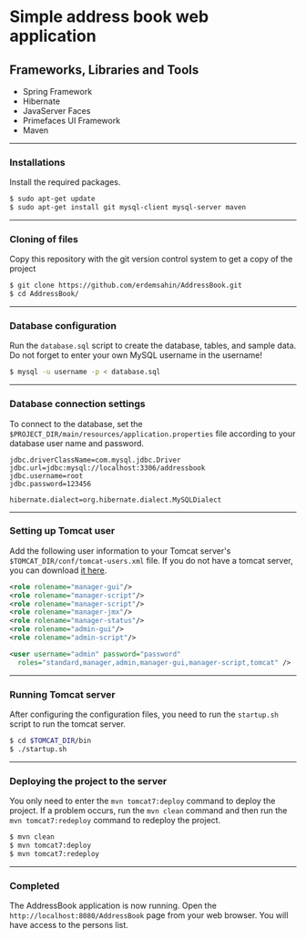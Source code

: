# Simple address book web application

## Frameworks, Libraries and Tools

* Spring Framework
* Hibernate
* JavaServer Faces
* Primefaces UI Framework
* Maven

___

### Installations

Install the required packages.

```bash
$ sudo apt-get update
$ sudo apt-get install git mysql-client mysql-server maven
```

___

### Cloning of files

Copy this repository with the git version control system to get a copy of the project

```bash
$ git clone https://github.com/erdemsahin/AddressBook.git
$ cd AddressBook/
```
___

### Database configuration

Run the `database.sql` script to create the database, tables, and sample data. Do not forget to enter your own MySQL username in the username!

```bash
$ mysql -u username -p < database.sql
```
___

### Database connection settings

To connect to the database, set the `$PROJECT_DIR/main/resources/application.properties` file according to your database user name and password.

```properties
jdbc.driverClassName=com.mysql.jdbc.Driver
jdbc.url=jdbc:mysql://localhost:3306/addressbook
jdbc.username=root
jdbc.password=123456

hibernate.dialect=org.hibernate.dialect.MySQLDialect
```
___

### Setting up Tomcat user

Add the following user information to your Tomcat server's `$TOMCAT_DIR/conf/tomcat-users.xml` file. If you do not have a tomcat server, you can download [it here](https://tomcat.apache.org/download-80.cgi).


```xml
<role rolename="manager-gui"/>
<role rolename="manager-script"/>
<role rolename="manager-script"/>
<role rolename="manager-jmx"/>
<role rolename="manager-status"/>
<role rolename="admin-gui"/>
<role rolename="admin-script"/>

<user username="admin" password="password" 
  roles="standard,manager,admin,manager-gui,manager-script,tomcat" />
```
___

### Running Tomcat server

After configuring the configuration files, you need to run the `startup.sh` script to run the tomcat server.

```bash
$ cd $TOMCAT_DIR/bin
$ ./startup.sh
```
___

### Deploying the project to the server

You only need to enter the `mvn tomcat7:deploy` command to deploy the project. If a problem occurs, run the `mvn clean` command and then run the `mvn tomcat7:redeploy` command to redeploy the project.

```bash
$ mvn clean
$ mvn tomcat7:deploy
$ mvn tomcat7:redeploy
```
___

### Completed

The AddressBook application is now running. Open the `http://localhost:8080/AddressBook` page from your web browser. You will have access to the persons list.
